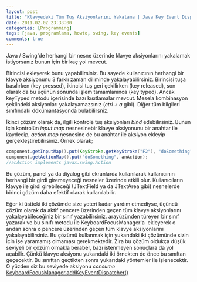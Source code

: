 ```yaml
---
layout: post
title: "Klavyedeki Tüm Tuş Aksiyonlarını Yakalama | Java Key Event Dispatching"
date: 2011.02.02 23:33:00
categories: [Programming]
tags: [java, programlama, howto, swing, key events]
comments: true
---
```

Java / Swing'de herhangi bir nesne üzerinde klavye aksiyonlarını yakalamak istiyorsanız bunun için bir kaç yol mevcut. 

<!--more-->

Birincisi ekleyerek bunu yapabilirsiniz. Bu sayede kullanıcının herhangi bir klavye aksiyonunu 3 farklı zaman diliminde yakalayabilirsiniz. Birincisi tuşa basılırken (key pressed), ikincisi tuş geri çekilirken (key released), son olarak da bu üçünün sonunda işlem tamamlanınca (key typed). Ancak keyTyped metodu içerisinde bazı kısıtlamalar mevcut. Mesela kombinasyon şeklindeki aksiyonları yakalayamazsınız (_ctrl + a_ gibi). Diğer tüm bilgileri sınıfındaki dökümantasyonda bulabilirsniz. 

İkinci çözüm olarak da, ilgili kontrole tuş aksiyonları _bind_ edebilirsiniz. Bunun için kontrolün _input map_ nesnesinebir klavye aksiyonunu bir anahtar ile kaydedip, _action map_ nesnesine de bu anahtar ile aksiyon ekleyip gerçekleştirebilirsiniz. Örnek olarak; 

```java
component.getInputMap().put(KeyStroke.getKeyStroke("F2"), "doSomething");
component.getActionMap().put("doSomething", anAction); 
//anAction implements javax.swing.Action
```

Bu çözüm, panel ya da diyalog gibi ekranlarda kullanılarak kullanıcının herhangi bir girdi giremeyeceği nesneler üzerinde etkili olur. Kullanıcıların klavye ile girdi girebileceği (JTextField ya da JTextArea gibi) nesnelerde birinci çözüm daha efektif olarak kullanılabilir. 

Eğer ki üstteki iki çözümde size yeteri kadar yardım etmediyse, üçüncü çözüm olarak da aktif pencere üzerinden geçen tüm klavye aksiyonlarını yakalayabileceğiniz bir sınıf yazabilirsiniz. arayüzünden türeyen bir sınıf yazarak ve bu sınıfı metodu ile KeyboardFocusManager'a  ekleyerek o andan sonra o pencere üzerinden geçen tüm klavye aksiyonlarını yakalayabilirsiniz. Bu çözümü kullanmak için yukarıdaki iki çözümünde sizin için işe yaramamış olmaması gerekmektedir. Zira bu çözüm oldukça düşük seviyeli bir çözüm olmakla beraber, bazı istenmeyen sonuçlara da yol açabilir. Çünkü klavye aksiyonu yukarıdaki iki örnekten de önce bu sınıftan geçecektir. Bu sınıftan geçtikten sonra yukarıdaki yöntemler ile işlenecektir. O yüzden siz bu seviyede aksiyonu _consume_ [KeyboardFocusManager.addKeyEventDispatcher()](http://download.oracle.com/javase/6/docs/api/java/awt/KeyboardFocusManager.html#addKeyEventDispatcher(java.awt.KeyEventDispatcher))
